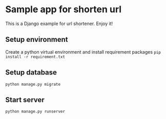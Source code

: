 # Sample app for shorten url

This is a Django example for url shortener. Enjoy it!

## Setup environment

Create a python virtual environment and install requirement packages
`pip install -r requirement.txt`

## Setup database

`python manage.py migrate`

## Start server

`python manage.py runserver`